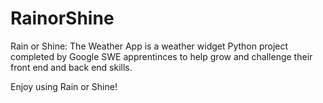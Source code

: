 # RainorShine


Rain or Shine: The Weather App is a weather widget Python project 
completed by Google SWE apprentinces to help grow and challenge their 
front end and back end skills. 


Enjoy using Rain or Shine! 
